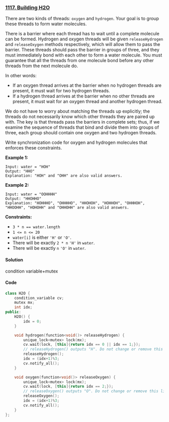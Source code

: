 ### [1117. Building H2O](https://leetcode.com/problems/building-h2o/)

There are two kinds of threads: `oxygen` and `hydrogen`. Your goal is to group these threads to form water molecules.

There is a barrier where each thread has to wait until a complete molecule can be formed. Hydrogen and oxygen threads will be given `releaseHydrogen` and `releaseOxygen` methods respectively, which will allow them to pass the barrier. These threads should pass the barrier in groups of three, and they must immediately bond with each other to form a water molecule. You must guarantee that all the threads from one molecule bond before any other threads from the next molecule do.

In other words:

- If an oxygen thread arrives at the barrier when no hydrogen threads are present, it must wait for two hydrogen threads.
- If a hydrogen thread arrives at the barrier when no other threads are present, it must wait for an oxygen thread and another hydrogen thread.

We do not have to worry about matching the threads up explicitly; the threads do not necessarily know which other threads they are paired up with. The key is that threads pass the barriers in complete sets; thus, if we examine the sequence of threads that bind and divide them into groups of three, each group should contain one oxygen and two hydrogen threads.

Write synchronization code for oxygen and hydrogen molecules that enforces these constraints.

 

**Example 1:**

```
Input: water = "HOH"
Output: "HHO"
Explanation: "HOH" and "OHH" are also valid answers.
```

**Example 2:**

```
Input: water = "OOHHHH"
Output: "HHOHHO"
Explanation: "HOHHHO", "OHHHHO", "HHOHOH", "HOHHOH", "OHHHOH", "HHOOHH", "HOHOHH" and "OHHOHH" are also valid answers.
```

 

**Constraints:**

- `3 * n == water.length`
- `1 <= n <= 20`
- `water[i]` is either `'H'` or `'O'`.
- There will be exactly `2 * n` `'H'` in `water`.
- There will be exactly `n` `'O'` in `water`.

#### Solution

condition variable+mutex

#### Code

```c++
class H2O {
    condition_variable cv;
    mutex mx;
    int idx;
public:
    H2O() {
        idx = 0;
    }

    void hydrogen(function<void()> releaseHydrogen) {
        unique_lock<mutex> lock(mx);
        cv.wait(lock, [this]{return idx == 0 || idx == 1;});
        // releaseHydrogen() outputs "H". Do not change or remove this line.
        releaseHydrogen();
        idx = (idx+1)%3;
        cv.notify_all();
    }

    void oxygen(function<void()> releaseOxygen) {
        unique_lock<mutex> lock(mx);
        cv.wait(lock, [this]{return idx == 2;});
        // releaseOxygen() outputs "O". Do not change or remove this line.
        releaseOxygen();
        idx = (idx+1)%3;
        cv.notify_all();
    }
};
```



